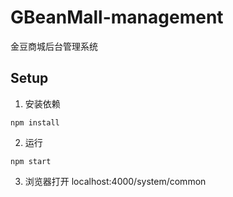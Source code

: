 # GBeanMall-management
金豆商城后台管理系统

## Setup

1. 安装依赖

```
npm install
```
2. 运行

```
npm start
```
3. 浏览器打开 localhost:4000/system/common

